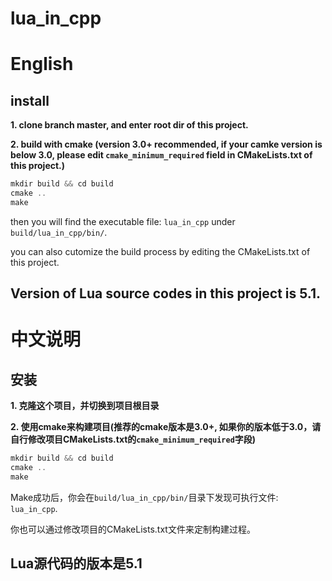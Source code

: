 # lua_in_cpp

# English

## install

**1. clone branch master, and enter root dir of this project.**

**2. build with cmake (version 3.0+ recommended, if your camke version is below 3.0, please edit `cmake_minimum_required` field in CMakeLists.txt of this project.)**

```c++
mkdir build && cd build
cmake ..
make
```

then you will find the executable file: `lua_in_cpp` under `build/lua_in_cpp/bin/`.

you can also cutomize the build process by editing the CMakeLists.txt of this project.

## Version of Lua source codes in this project is 5.1.

# 中文说明

## 安装

**1. 克隆这个项目，并切换到项目根目录**

**2. 使用cmake来构建项目(推荐的cmake版本是3.0+, 如果你的版本低于3.0，请自行修改项目CMakeLists.txt的`cmake_minimum_required`字段)**

```c++
mkdir build && cd build
cmake ..
make
```

Make成功后，你会在`build/lua_in_cpp/bin/`目录下发现可执行文件: `lua_in_cpp`.

你也可以通过修改项目的CMakeLists.txt文件来定制构建过程。

## Lua源代码的版本是5.1


